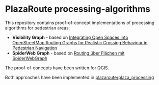 # PlazaRoute processing-algorithms

This repository contains proof-of-concept implementations of processing algorithms for pedestrian areas:

* **Visibility Graph** - based on [Integrating Open Spaces into OpenStreetMap Routing Graphs for Realistic Crossing Behaviour in Pedestrian Navigation](https://www.researchgate.net/publication/305272744_Integrating_Open_Spaces_into_OpenStreetMap_Routing_Graphs_for_Realistic_Crossing_Behaviour_in_Pedestrian_Navigation)
* **SpiderWeb Graph** - based on [Routing über Flächen mit SpiderWebGraph](https://gispoint.de/gisopen-paper/1613-routing-ueber-flaechen-mit-spiderwebgraph.html)

The proof-of-concepts have been written for QGIS.

Both approaches have been implemented in [plazaroute/plaza_processing](https://github.com/PlazaRoute/plazaroute/tree/master/plaza_preprocessing)